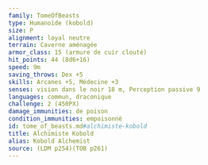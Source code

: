 ```yaml
---
family: TomeOfBeasts
type: Humanoïde (kobold)
size: P
alignment: loyal neutre
terrain: Caverne aménagée
armor_class: 15 (armure de cuir clouté)
hit_points: 44 (8d6+16)
speed: 9m
saving_throws: Dex +5
skills: Arcanes +5, Médecine +3
senses: vision dans le noir 18 m, Perception passive 9
languages: commun, draconique
challenge: 2 (450PX)
damage_immunities: de poison
condition_immunities: empoisonné
id: tome_of_beasts.md#alchimiste-kobold
title: Alchimiste Kobold
alias: Kobold Alchemist
source: (LDM p254)(TOB p261)
---
```


